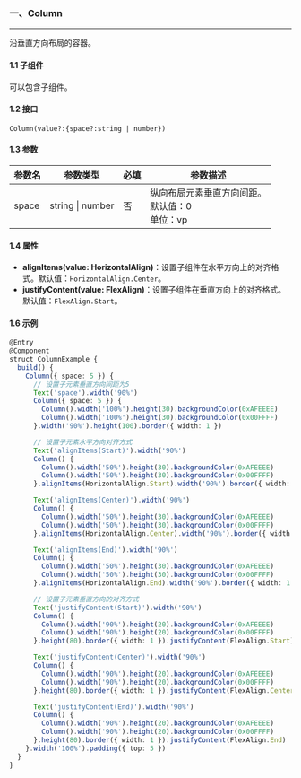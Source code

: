 ### 一、Column

---

沿垂直方向布局的容器。

#### 1.1 子组件

可以包含子组件。

#### 1.2 接口

`Column(value?:{space?:string | number})`

#### 1.3 参数

| 参数名 | 参数类型         | 必填 | 参数描述                                              |
| ------ | ---------------- | ---- | ----------------------------------------------------- |
| space  | string \| number | 否   | 纵向布局元素垂直方向间距。<br/>默认值：0<br/>单位：vp |

#### 1.4 属性

- **alignItems(value: HorizontalAlign)**：设置子组件在水平方向上的对齐格式。默认值：`HorizontalAlign.Center`。
- **justifyContent(value: FlexAlign)**：设置子组件在垂直方向上的对齐格式。默认值：`FlexAlign.Start`。

#### 1.6 示例

```typescript
@Entry
@Component
struct ColumnExample {
  build() {
    Column({ space: 5 }) {
      // 设置子元素垂直方向间距为5
      Text('space').width('90%')
      Column({ space: 5 }) {
        Column().width('100%').height(30).backgroundColor(0xAFEEEE)
        Column().width('100%').height(30).backgroundColor(0x00FFFF)
      }.width('90%').height(100).border({ width: 1 })

      // 设置子元素水平方向对齐方式
      Text('alignItems(Start)').width('90%')
      Column() {
        Column().width('50%').height(30).backgroundColor(0xAFEEEE)
        Column().width('50%').height(30).backgroundColor(0x00FFFF)
      }.alignItems(HorizontalAlign.Start).width('90%').border({ width: 1 })

      Text('alignItems(Center)').width('90%')
      Column() {
        Column().width('50%').height(30).backgroundColor(0xAFEEEE)
        Column().width('50%').height(30).backgroundColor(0x00FFFF)
      }.alignItems(HorizontalAlign.Center).width('90%').border({ width: 1 })

      Text('alignItems(End)').width('90%')
      Column() {
        Column().width('50%').height(30).backgroundColor(0xAFEEEE)
        Column().width('50%').height(30).backgroundColor(0x00FFFF)
      }.alignItems(HorizontalAlign.End).width('90%').border({ width: 1 })

      // 设置子元素垂直方向的对齐方式
      Text('justifyContent(Start)').width('90%')
      Column() {
        Column().width('90%').height(20).backgroundColor(0xAFEEEE)
        Column().width('90%').height(20).backgroundColor(0x00FFFF)
      }.height(80).border({ width: 1 }).justifyContent(FlexAlign.Start)

      Text('justifyContent(Center)').width('90%')
      Column() {
        Column().width('90%').height(20).backgroundColor(0xAFEEEE)
        Column().width('90%').height(20).backgroundColor(0x00FFFF)
      }.height(80).border({ width: 1 }).justifyContent(FlexAlign.Center)

      Text('justifyContent(End)').width('90%')
      Column() {
        Column().width('90%').height(20).backgroundColor(0xAFEEEE)
        Column().width('90%').height(20).backgroundColor(0x00FFFF)
      }.height(80).border({ width: 1 }).justifyContent(FlexAlign.End)
    }.width('100%').padding({ top: 5 })
  }
}
```







































